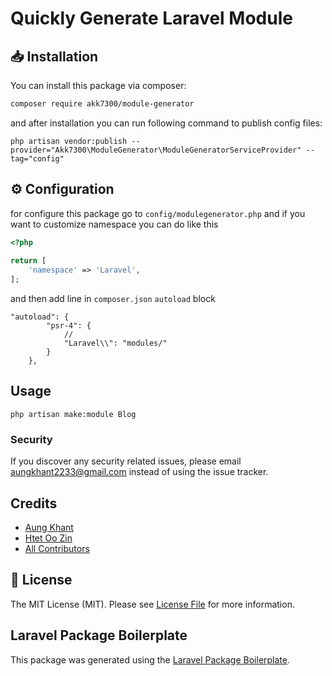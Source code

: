 # Quickly Generate Laravel Module

## :inbox_tray: Installation

You can install this package via composer:

```bash
composer require akk7300/module-generator
```

and after installation you can run following command to publish config files:

``` 
php artisan vendor:publish --provider="Akk7300\ModuleGenerator\ModuleGeneratorServiceProvider" --tag="config"
```
## :gear: Configuration
for configure this package go to `config/modulegenerator.php` and if you want to customize namespace you can do like this

```php
<?php  
  
return [
    'namespace' => 'Laravel',
];
```

and then add line in `composer.json` `autoload` block

```
"autoload": {
        "psr-4": {
            // 
            "Laravel\\": "modules/"
        }
    },
```

## Usage

```
php artisan make:module Blog
```

### Security

If you discover any security related issues, please email aungkhant2233@gmail.com instead of using the issue tracker.

## Credits

-   [Aung Khant](https://github.com/akk7300)
-   [Htet Oo Zin](https://github.com/htetoozin)
-   [All Contributors](../../contributors)

## :scroll: License 

The MIT License (MIT). Please see [License File](LICENSE.md) for more information.

## Laravel Package Boilerplate

This package was generated using the [Laravel Package Boilerplate](https://laravelpackageboilerplate.com).
